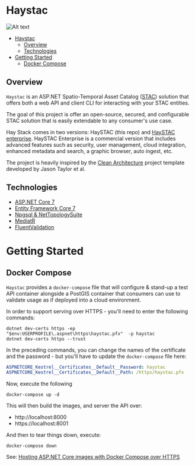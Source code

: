 # Haystac
![Alt text](<images/HaySTAC_Logo_500x300.png>)

- [Haystac](#haystac)
  - [Overview](#overview)
  - [Technologies](#technologies)
- [Getting Started](#getting-started)
  - [Docker Compose](#docker-compose)

## Overview

`Haystac` is an ASP.NET Spatio-Temporal Asset Catalog ([STAC](https://github.com/radiantearth/stac-spec)) solution that offers both a web API and client CLI for interacting with your STAC entities.

The goal of this project is offer an open-source, secured, and configurable STAC solution that is easily extendable to any consumer's use case.

Hay Stack comes in two versions: HaySTAC (this repo) and [HaySTAC enterprise](https://gno-sys.com/technology/haystac/).  HaySTAC Enterprise is a commercial version that includes advanced features such as security, user management, cloud integration, enhanced metadata and search, a graphic browser, auto ingest, etc. 

The project is heavily inspired by the [Clean Architecture](https://github.com/jasontaylordev/CleanArchitecture/tree/net7.0) project template developed by Jason Taylor et al.

## Technologies
* [ASP.NET Core 7](https://docs.microsoft.com/en-us/aspnet/core/introduction-to-aspnet-core)
* [Entity Framework Core 7](https://docs.microsoft.com/en-us/ef/core/)
* [Npgsql & NetTopologySuite](https://www.npgsql.org/efcore/mapping/nts.html?tabs=with-datasource)
* [MediatR](https://github.com/jbogard/MediatR)
* [FluentValidation](https://fluentvalidation.net/)

# Getting Started

## Docker Compose

`Haystac` provides a `docker-compose` file that will configure & stand-up a test API container alongside a PostGIS container that consumers can use to validate usage as if deployed into a cloud environment.

In order to support serving over HTTPS - you'll need to enter the following commands:
```shell
dotnet dev-certs https -ep "$env:USERPROFILE\.aspnet\https\haystac.pfx"  -p haystac
dotnet dev-certs https --trust
```

In the preceding commands, you can change the names of the certificate and the password - but you'll have to update the `docker-compose` file here:

```yaml
ASPNETCORE_Kestrel__Certificates__Default__Password: haystac
ASPNETCORE_Kestrel__Certificates__Default__Path: /https/haystac.pfx
```

Now, execute the following
```shell
docker-compose up -d
```

This will then build the images, and server the API over:
- http://localhost:8000
- https://localhost:8001

And then to tear things down, execute:
```shell
docker-compose down
```

See: [Hosting ASP.NET Core images with Docker Compose over HTTPS](https://learn.microsoft.com/en-us/aspnet/core/security/docker-compose-https?view=aspnetcore-7.0)
